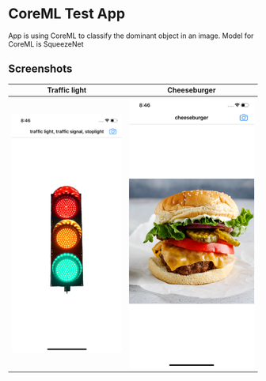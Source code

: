 # CoreML Test App

App is using CoreML to classify the dominant object in an image.
Model for CoreML is SqueezeNet


## Screenshots

  Traffic light | Cheeseburger
  :-------------------------:|:-------------------------:
  ![](screenshots/traffic_light.png)  |  ![](screenshots/cheeseburger.png)
